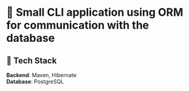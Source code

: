 # 🦙 Small CLI application using ORM for communication with the database      
## 🔧 Tech Stack
**Backend**: Maven, Hibernate        
**Database**: PostgreSQL       
